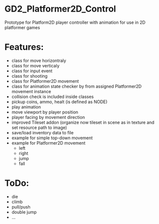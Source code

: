 # GD2_Platformer2D_Control

Prototype for Platform2D player controller with animation for use in 2D platformer games

# Features:

- class for move horizontraly
- class for move verticaly
- class for input event
- class for shooting
- class for Platformer2D movement
- class for animation state checker by from assigned Platformer2D movement instance
- collision check is included inside classes
- pickup coins, ammo, healt (is defined as NODE)
- play animation
- move viewport by player position 
- player facing by movement direction
- improved Tileset addon (organize now tileset in scene as in texture and set resource path to image)
- save/load inventory data to file
- example for simple top-down movement
- example for Platformer2D movement
    - left
    - right
    - jump
    - fall
    
# ToDo:

- die
- climb
- pull/push
- double jump
- ...
